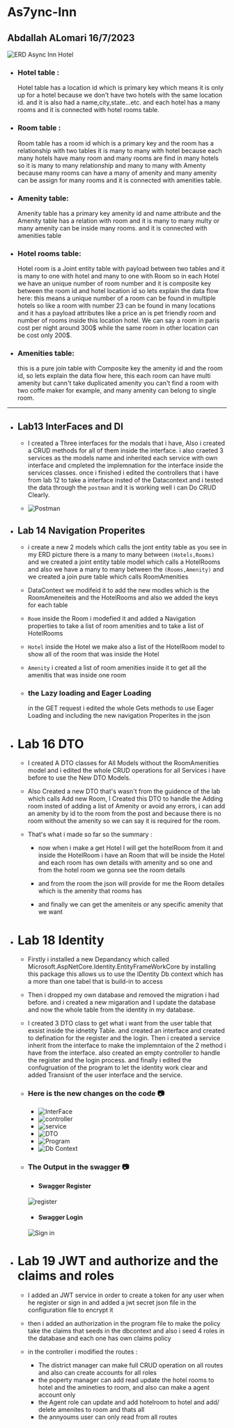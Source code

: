 # As7ync-Inn

## Abdallah ALomari 16/7/2023 

![ERD Async Inn Hotel](./Lab11-Abdallah.png)


- ### Hotel table :

     Hotel table has a location id which is primary key which means it is only up for a hotel
     because we don't have  two hotels with the same location id.
     and it is also had a name,city,state...etc.
     and each hotel has a many rooms and it is connected with hotel rooms table.

- ### Room table : 

    
    Room table has a room id which is a primary key and  the room has a relationship with two tables 
    it is many to many with hotel because each many hotels have many room and many rooms are find in many hotels so it is many to many relationship
    and many to many with Amenty because many rooms can have a many of amenity and many amenity can be assign for many rooms 
    and it is connected with amenities table.

- ### Amenity table:

    
    Amenity table has a primary key amenity id and name attribute and the Amenity table has a relation with room 
    and it is many to many multy or many amenity can be inside many rooms.
    and it is connected with amenities table


- ### Hotel rooms table:

    
    Hotel room is a Joint entity table with payload between two tables and it is many to one with hotel and many to one with Room
    so in each Hotel we have an unique number of room number and it is composite key between the room id and hotel location id
    so lets explain the data flow here: this means a unique number of a room can be found in multiple hotels so like a room with number 23 can be found in many locations 
    and it has a payload attributes like a price an is pet friendly  room and number of rooms inside this location hotel.
    We can say a room in paris cost per night around 300$ while the same room in other location can be cost only 200$.


- ### Amenities table: 
    
  this is a pure join table with Composite key the amenity id and the room id, 
  so lets explain the data flow here, this each room can have multi amenity but cann't take duplicated amenity
  you can't find a room with two coffe maker for example, and many amenity can belong to single room. 


--- 
- ## Lab13 InterFaces and DI

    - I created a Three interfaces for the modals that i have, Also i created a CRUD methods for all of them inside the interface.
    i also craeted 3 services as the models name and inherited each service with own interface and cmpleted the implemnation for the 
    interface inside the services classes. 
    once i finished i edited the controllers that i have from lab 12 to take a interface insted of the Datacontext 
    and i tested the data through the `postman` and it is working well i can Do CRUD Clearly. 

    - ![Postman](postman.png)


- ## Lab 14  Navigation Properites 

    - i create a new 2 models which calls the jont entity table as you see in my ERD picture there 
    is a many to many between `(Hotels,Rooms)` and we created a joint entity table model which calls a HotelRooms
    and also we have a many to many between the `(Rooms,Amenity)` and we created a join pure table which calls 
    RoomAmenities

    - DataContext 
    we modifeid it to add the new modles which is the RoomAmeneiteis and the HotelRooms 
    and also we added the keys for each table 

    - `Room`
    inside the Room i modefied it and added a Navigation properties to take a list of room amenities 
    and to take a list of HotelRooms 

    - `Hotel`
    inside the Hotel we make also a list of the HotelRoom model to show all of the room that was inside the Hotel

    - `Amenity` 
    i created a list of room amenities inside it to get all the amenitis that was inside one room

   - ### the Lazy loading and Eager Loading 
       in the GET request i edited the whole Gets methods to use Eager Loading and including the new navigation Properites in the json 


- # Lab 16 DTO 

    - I created A DTO classes for All Models without the RoomAmenities model 
        and i edited the whole CRUD operations for all Services i have before to use the New DTO 
        Models.

    - Also Created a new DTO that's wasn't from the guidence of the lab 
    which calls Add new Room, I Created this DTO to handle the Adding room insted of adding a list of Amenity 
    or avoid any errors, i can add an amenity by id to the room from the post and because there is no room without 
    the amenity so we can say it is required for the room.

    - That's what i made so far so the summary : 
        - now when i make a get Hotel I will get the hotelRoom from it and inside the HotelRoom
        i have an Room that will be inside the Hotel and each room has own details with amenity and so one
        and from the hotel room we gonna see the room details 

        - and from the room the json will provide for me the Room detailes which is the amenity that rooms has 
        
        - and finally  we can get the ameniteis or any specific amenity that we want 

- # Lab 18 Identity

    - Firstly i installed a new Depandancy which called Microsoft.AspNetCore.Identity.EntityFrameWorkCore
    by installing this package this allows us to use the IDentity Db context which has a more than one tabel 
    that is build-in to access 

    - Then i dropped my own database and removed the migration i had before. and i created a new migaration and I update the database 
    and now the whole table from the identity in my database.

    - I created 3 DTO class to get what i want from the user table that exsist inside the idnetity Table.
    and created an interface and created to defination for the register and the login. Then i created 
    a service inherit from the interface  to make the implemntaion of the 2 method i have from the interface.
    also created an empty controller to handle the register and the login process. and finally i edited the confugruation of the 
    program to let the identity work clear and added Transisnt of the user interface and the service.

    - ### Here is the new changes on the code :camera:
        
        - ![InterFace](./IUser.png)
        - ![controller](./usercontroller.png)
        - ![service](./UserService.png)
        - ![DTO](./DTO.png)
        - ![Program](./program.png)
        - ![Db Context](./dbcontext.png)

    - ### The Output in the swagger :camera:

        - #### Swagger Register
        ![register](./register.png)
        -  #### Swagger Login
        ![Sign in](./signin.png)

- # Lab 19 JWT and authorize and the claims and roles 

    - I added an JWT service in order to create a token for any user when he register or sign in 
     and added a jwt secret json file in the configuration file to encrypt it 

     - then i added an authorization in the program file to make the policy take the claims that seeds in the dbcontext 
     and also i seed 4 roles in the database and each one has own claims policy 

     - in the controller i modified the routes :
        - The district manager can make full CRUD operation on all routes and also can create accounts for all roles
        - the poperty manager can add read update the hotel rooms to hotel and the amineties to room, and also can make a agent account only
        - the Agent role can update and add hotelroom to hotel and add/ delete amenites to room and thats all
        - the annyoums user can only read from all routes 


        